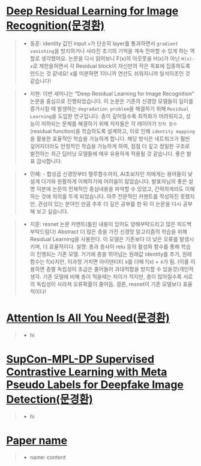 # [Deep Residual Learning for Image Recognition(문경환)](../pdfs/Deep_Residual_Learning_for_Image_Recognition.pdf)
> * 동훈: identity 값인 input `x`가 단순히 layer를 통과하면서 `gradient vanishing`을 방지하거나 사라진 초기의 기억을 계속 전파할 수 있게 하는 역할로 생각했어요. 논문을 다시 읽어보니 F(x)의 아웃풋을 H(x)가 아닌 `H(x)-x`로 제한을하면서 각 Residual block이 자신만의 작은 목표에 집중하도록 만드는 것 같네요! x를 미분하면 1이니까 연산도 쉬워지니까 일석이조인 것 같습니다!

> * 지현: 이번 세미나는 "Deep Residual Learning for Image Recognition" 논문을 중심으로 진행되었습니다. 이 논문은 기존의 신경망 모델들이 깊이를 증가시킬 때 발생하는 `degradation problem`을 해결하기 위해 `Residual Learning`을 도입한 연구입니다. 층이 깊어질수록 최적화가 어려워지고, 성능이 저하되는 문제를 해결하기 위해 저자들은 각 레이어가 `잔차 함수` (residual function)을 학습하도록 설계하고, 이로 인해 `identity mapping` 을 활용한 효율적인 학습을 가능하게 합니다. 해당 방식은 네트워크가 훨씬 깊어지더라도 안정적인 학습을 가능하게 하여, 점점 더 깊고 정밀한 구조로 발전하는 최근 딥러닝 모델들에 매우 유용하게 적용될 것 같습니다. 좋은 발표 감사합니다.

> * 민혜: - 합성곱 신경망부터 렐루함수까지, AI초보자인 저에게는 용어들이 낯설게 다가와 원활하게 이해하기에 어려움이 많았습니다. 발표자님의 좋은 설명 덕분에 논문의 전체적인 중심내용을 파악할 수 있었고, 간략하게라도 이해하는 것에 의의를 두게 되었습니다. 아주 전문적인 커멘트를 작성하진 못했지만, 관심이 있는 분야인 만큼 추후 더 깊은 공부를 한 뒤 이 논문을 다시 공부해 보고 싶습니다.

> * 지훈: resnet 논문 커멘트(틀린 내용이 있어도 양해부탁드리고 많은 피드백 부탁드림다)
Abstract 더 많은 층을 가진 신경망 알고리즘의 학습을 위해 Residual Learning을 사용한다. 이 모델은 기존보다 더 낮은 오류를 발생시키며, 더 효율적이다.
설명: 층과 층사이 relu 등의 활성화 함수를 통해 학습이 진행되는 기존 모델. 거기에 층을 뛰어넘는 원래값 identity를 추가, 원래함수는 f(x)지만, 이과정 거치면 아이덴티티 x를 더해 f(x) + x가 됨. (이를 이용하면 층별 독립성이 조금은 줄어들어 과대적합을 방지할 수 있을것)개인적생각. 
기존 모델에 비해 층이 적을때는 차이가 적지만, 층이 많아질수록 서로의 독립성이 사라져 오류확률이 줄어듬.
결론, resnet이 기존 모델보다 효율적이다!

# [Attention Is All You Need(문경환)](../pdfs/Attention_is_all_you_need.pdf)
> * hi

# [SupCon-MPL-DP Supervised Contrastive Learning with Meta Pseudo Labels for Deepfake Image Detection(문경환)](../pdfs/supcon_mpl.pdf)
> * hi

# [Paper name](../pdfs/name)
> * name: content

